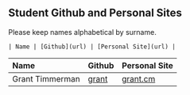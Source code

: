 ## Student Github and Personal Sites
Please keep names alphabetical by surname.

`| Name | [Github](url) | [Personal Site](url) |`

| Name | Github | Personal Site |
| :--- | :----- | :------------ |
| Grant Timmerman | [grant](https://github.com/grant) | [grant.cm](http://www.grant.cm/) |


